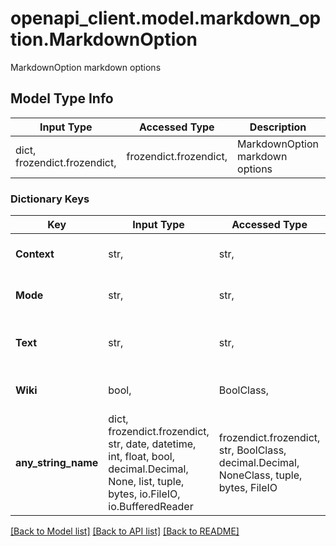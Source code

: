 # openapi_client.model.markdown_option.MarkdownOption

MarkdownOption markdown options

## Model Type Info
Input Type | Accessed Type | Description | Notes
------------ | ------------- | ------------- | -------------
dict, frozendict.frozendict,  | frozendict.frozendict,  | MarkdownOption markdown options | 

### Dictionary Keys
Key | Input Type | Accessed Type | Description | Notes
------------ | ------------- | ------------- | ------------- | -------------
**Context** | str,  | str,  | Context to render  in: body | [optional] 
**Mode** | str,  | str,  | Mode to render  in: body | [optional] 
**Text** | str,  | str,  | Text markdown to render  in: body | [optional] 
**Wiki** | bool,  | BoolClass,  | Is it a wiki page ?  in: body | [optional] 
**any_string_name** | dict, frozendict.frozendict, str, date, datetime, int, float, bool, decimal.Decimal, None, list, tuple, bytes, io.FileIO, io.BufferedReader | frozendict.frozendict, str, BoolClass, decimal.Decimal, NoneClass, tuple, bytes, FileIO | any string name can be used but the value must be the correct type | [optional]

[[Back to Model list]](../../README.md#documentation-for-models) [[Back to API list]](../../README.md#documentation-for-api-endpoints) [[Back to README]](../../README.md)


